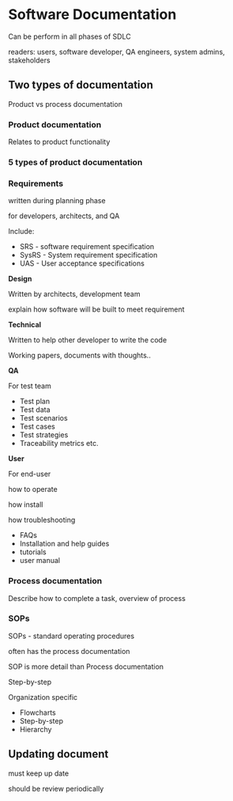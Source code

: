 # Software Documentation

Can be perform in all phases of SDLC

readers: users, software developer, QA engineers, system admins, stakeholders

## Two types of documentation

Product vs process documentation

### Product documentation

Relates to product functionality

### 5 types of product documentation

### Requirements

written during planning phase

for developers, architects, and QA

Include:

- SRS - software requirement specification
- SysRS - System requirement specification
- UAS - User acceptance specifications

**Design**

Written by architects, development team

explain how software will be built to meet requirement

**Technical**

Written to help other developer to write the code

Working papers, documents with thoughts..

**QA**

For test team

- Test plan
- Test data
- Test scenarios
- Test cases
- Test strategies
- Traceability metrics etc.

**User**

For end-user

how to operate

how install

how troubleshooting

- FAQs
- Installation and help guides
- tutorials
- user manual

### Process documentation

Describe how to complete a task, overview of process

### SOPs

SOPs - standard operating procedures

often has the process documentation

SOP is more detail than Process documentation

Step-by-step

Organization specific

- Flowcharts
- Step-by-step
- Hierarchy

## Updating document

must keep up date

should be review periodically